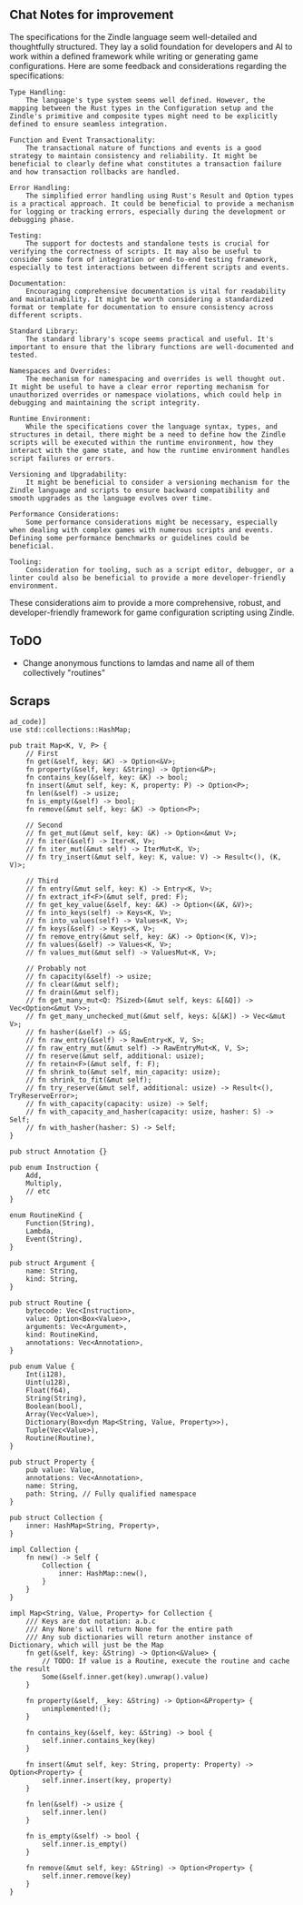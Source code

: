 ## Chat Notes for improvement
The specifications for the Zindle language seem well-detailed and thoughtfully structured. They lay a solid foundation for developers and AI to work within a defined framework while writing or generating game configurations. Here are some feedback and considerations regarding the specifications:

    Type Handling:
        The language's type system seems well defined. However, the mapping between the Rust types in the Configuration setup and the Zindle's primitive and composite types might need to be explicitly defined to ensure seamless integration.

    Function and Event Transactionality:
        The transactional nature of functions and events is a good strategy to maintain consistency and reliability. It might be beneficial to clearly define what constitutes a transaction failure and how transaction rollbacks are handled.

    Error Handling:
        The simplified error handling using Rust's Result and Option types is a practical approach. It could be beneficial to provide a mechanism for logging or tracking errors, especially during the development or debugging phase.

    Testing:
        The support for doctests and standalone tests is crucial for verifying the correctness of scripts. It may also be useful to consider some form of integration or end-to-end testing framework, especially to test interactions between different scripts and events.

    Documentation:
        Encouraging comprehensive documentation is vital for readability and maintainability. It might be worth considering a standardized format or template for documentation to ensure consistency across different scripts.

    Standard Library:
        The standard library's scope seems practical and useful. It's important to ensure that the library functions are well-documented and tested.

    Namespaces and Overrides:
        The mechanism for namespacing and overrides is well thought out. It might be useful to have a clear error reporting mechanism for unauthorized overrides or namespace violations, which could help in debugging and maintaining the script integrity.

    Runtime Environment:
        While the specifications cover the language syntax, types, and structures in detail, there might be a need to define how the Zindle scripts will be executed within the runtime environment, how they interact with the game state, and how the runtime environment handles script failures or errors.

    Versioning and Upgradability:
        It might be beneficial to consider a versioning mechanism for the Zindle language and scripts to ensure backward compatibility and smooth upgrades as the language evolves over time.

    Performance Considerations:
        Some performance considerations might be necessary, especially when dealing with complex games with numerous scripts and events. Defining some performance benchmarks or guidelines could be beneficial.

    Tooling:
        Consideration for tooling, such as a script editor, debugger, or a linter could also be beneficial to provide a more developer-friendly environment.

These considerations aim to provide a more comprehensive, robust, and developer-friendly framework for game configuration scripting using Zindle.

## ToDO
- Change anonymous functions to lamdas and name all of them collectively "routines"

## Scraps
```
ad_code)]
use std::collections::HashMap;

pub trait Map<K, V, P> {
    // First
    fn get(&self, key: &K) -> Option<&V>;
    fn property(&self, key: &String) -> Option<&P>;
    fn contains_key(&self, key: &K) -> bool;
    fn insert(&mut self, key: K, property: P) -> Option<P>;
    fn len(&self) -> usize;
    fn is_empty(&self) -> bool;
    fn remove(&mut self, key: &K) -> Option<P>;

    // Second
    // fn get_mut(&mut self, key: &K) -> Option<&mut V>;
    // fn iter(&self) -> Iter<K, V>;
    // fn iter_mut(&mut self) -> IterMut<K, V>;
    // fn try_insert(&mut self, key: K, value: V) -> Result<(), (K, V)>;

    // Third
    // fn entry(&mut self, key: K) -> Entry<K, V>;
    // fn extract_if<F>(&mut self, pred: F);
    // fn get_key_value(&self, key: &K) -> Option<(&K, &V)>;
    // fn into_keys(self) -> Keys<K, V>;
    // fn into_values(self) -> Values<K, V>;
    // fn keys(&self) -> Keys<K, V>;
    // fn remove_entry(&mut self, key: &K) -> Option<(K, V)>;
    // fn values(&self) -> Values<K, V>;
    // fn values_mut(&mut self) -> ValuesMut<K, V>;

    // Probably not
    // fn capacity(&self) -> usize;
    // fn clear(&mut self);
    // fn drain(&mut self);
    // fn get_many_mut<Q: ?Sized>(&mut self, keys: &[&Q]) -> Vec<Option<&mut V>>;
    // fn get_many_unchecked_mut(&mut self, keys: &[&K]) -> Vec<&mut V>;
    // fn hasher(&self) -> &S;
    // fn raw_entry(&self) -> RawEntry<K, V, S>;
    // fn raw_entry_mut(&mut self) -> RawEntryMut<K, V, S>;
    // fn reserve(&mut self, additional: usize);
    // fn retain<F>(&mut self, f: F);
    // fn shrink_to(&mut self, min_capacity: usize);
    // fn shrink_to_fit(&mut self);
    // fn try_reserve(&mut self, additional: usize) -> Result<(), TryReserveError>;
    // fn with_capacity(capacity: usize) -> Self;
    // fn with_capacity_and_hasher(capacity: usize, hasher: S) -> Self;
    // fn with_hasher(hasher: S) -> Self;
}

pub struct Annotation {}

pub enum Instruction {
    Add,
    Multiply,
    // etc
}

enum RoutineKind {
    Function(String),
    Lambda,
    Event(String),
}

pub struct Argument {
    name: String,
    kind: String,
}

pub struct Routine {
    bytecode: Vec<Instruction>,
    value: Option<Box<Value>>,
    arguments: Vec<Argument>,
    kind: RoutineKind,
    annotations: Vec<Annotation>,
}

pub enum Value {
    Int(i128),
    Uint(u128),
    Float(f64),
    String(String),
    Boolean(bool),
    Array(Vec<Value>),
    Dictionary(Box<dyn Map<String, Value, Property>>),
    Tuple(Vec<Value>),
    Routine(Routine),
}

pub struct Property {
    pub value: Value,
    annotations: Vec<Annotation>,
    name: String,
    path: String, // Fully qualified namespace
}

pub struct Collection {
    inner: HashMap<String, Property>,
}

impl Collection {
    fn new() -> Self {
        Collection {
            inner: HashMap::new(),
        }
    }
}

impl Map<String, Value, Property> for Collection {
    /// Keys are dot notation: a.b.c
    /// Any None's will return None for the entire path
    /// Any sub dictionaries will return another instance of Dictionary, which will just be the Map
    fn get(&self, key: &String) -> Option<&Value> {
        // TODO: If value is a Routine, execute the routine and cache the result
        Some(&self.inner.get(key).unwrap().value)
    }

    fn property(&self, _key: &String) -> Option<&Property> {
        unimplemented!();
    }

    fn contains_key(&self, key: &String) -> bool {
        self.inner.contains_key(key)
    }

    fn insert(&mut self, key: String, property: Property) -> Option<Property> {
        self.inner.insert(key, property)
    }

    fn len(&self) -> usize {
        self.inner.len()
    }

    fn is_empty(&self) -> bool {
        self.inner.is_empty()
    }

    fn remove(&mut self, key: &String) -> Option<Property> {
        self.inner.remove(key)
    }
}
```
